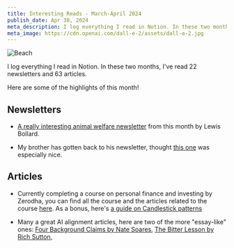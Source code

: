 ```yaml
---
title: Interesting Reads - March-April 2024
publish_date: Apr 30, 2024
meta_description: I log everything I read in Notion. In these two months, I've read 22 newsletters and 63 articles. Here are some of the highlights of this month!
meta_image: https://cdn.openai.com/dall-e-2/assets/dall-e-2.jpg
---
```


![Beach](/beach.jpg)

I log everything I read in Notion. In these two months, I've read 22 newsletters and 63 articles.

Here are some of the highlights of this month!

## Newsletters

- [A really interesting animal welfare newsletter](https://farmanimalwelfare.substack.com/p/what-would-ruth-and-henry-do) from this month by Lewis Bollard.

- My brother has gotten back to his newsletter, thought [this one](https://iamgladwedisagree.substack.com/p/contra-about-it) was especially nice.

## Articles

- Currently completing a course on personal finance and investing by Zerodha, you can find all the course and the articles related to the course [here](https://zerodha.com/varsity/modules/). As a bonus, here's [a guide on Candlestick patterns](/candlestick-patterns.pdf)

- Many a great AI alignment articles, here are two of the more "essay-like" ones: [Four Background Claims by Nate Soares](https://intelligence.org/2015/07/24/four-background-claims/), [The Bitter Lesson by Rich Sutton](http://www.incompleteideas.net/IncIdeas/BitterLesson.html), 
